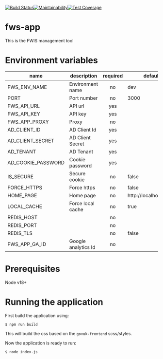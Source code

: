 [![Build Status](https://www.travis-ci.com/DEFRA/fws-app.svg?token=gaJqX8fxhoSAADGJKMvM&branch=master)](https://www.travis-ci.com/DEFRA/fws-app)[![Maintainability](https://api.codeclimate.com/v1/badges/ecaa39b7ca248c7ede24/maintainability)](https://codeclimate.com/github/DEFRA/fws-app/maintainability)[![Test Coverage](https://api.codeclimate.com/v1/badges/ecaa39b7ca248c7ede24/test_coverage)](https://codeclimate.com/github/DEFRA/fws-app/test_coverage)

# fws-app
This is the FWIS management tool

# Environment variables

| name               | description           | required |        default        |       valid        | notes |
|--------------------|------------------     |:--------:|-----------------------|:------------------:|-------|
| FWS_ENV_NAME       | Environment name      |    no    | dev                   | dev,tst,pre,prd    |       |
| PORT               | Port number           |    no    | 3000                  |                    |       |
| FWS_API_URL        | API url               |    yes   |                       |                    |       |
| FWS_API_KEY        | API key               |    yes   |                       |                    |       |
| FWS_APP_PROXY      | Proxy                 |    no    |                       |                    |       |
| AD_CLIENT_ID       | AD Client Id          |    yes   |                       |                    |       |
| AD_CLIENT_SECRET   | AD Client Secret      |    yes   |                       |                    |       |
| AD_TENANT          | AD Tenant             |    yes   |                       |                    |       |
| AD_COOKIE_PASSWORD | Cookie password       |    yes   |                       |                    |       |
| IS_SECURE          | Secure cookie         |    no    | false                 |                    |       |
| FORCE_HTTPS        | Force https           |    no    | false                 |                    |       |
| HOME_PAGE          | Home page             |    no    | http://localhost:3000 |                    |       |
| LOCAL_CACHE        | Force local cache     |    no    | true                  |                    |       |
| REDIS_HOST         |                       |    no    |                       |                    |       |
| REDIS_PORT         |                       |    no    |                       |                    |       |
| REDIS_TLS          |                       |    no    | false                 |                    |       |
| FWS_APP_GA_ID      | Google analytics Id   |    no    |                       |                    |       |



# Prerequisites

Node v18+

# Running the application

First build the application using:

`$ npm run build`

This will build the css based on the `govuk-frontend` scss/styles.

Now the application is ready to run:

`$ node index.js`
